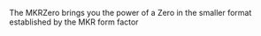 The MKRZero brings you the power of a Zero in the smaller format established by the MKR form factor
